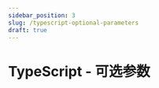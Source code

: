 ```yaml
---
sidebar_position: 3
slug: /typescript-optional-parameters
draft: true
---
```


# TypeScript - 可选参数

